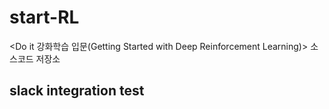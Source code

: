 # start-RL
&lt;Do it 강화학습 입문(Getting Started with Deep Reinforcement Learning)> 소스코드 저장소 

## slack integration test
